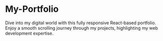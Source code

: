 # My-Portfolio
Dive into my digital world with this fully responsive React-based portfolio. Enjoy a smooth scrolling journey through my projects, highlighting my web development expertise.
